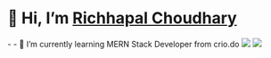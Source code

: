 <h1 >👋 Hi, I’m <a href="" target="_blank" style="text-decoration:none,color:White">Richhapal Choudhary</a> </h1>
- 
- 🌱 I’m currently learning MERN Stack Developer from crio.do

<!-- ![Richhapal 's GitHub stats](https://github-readme-stats.vercel.app/api?username=richhapal&show_icons=true&theme=radical)
 -->
<img src="https://github-readme-stats.vercel.app/api?username=richhapal&show_icons=true&theme=tokyonight"  />
<img  src="https://github-readme-stats.vercel.app/api/top-langs/?username=richhapal&layout=compact&theme=tokyonight" />




